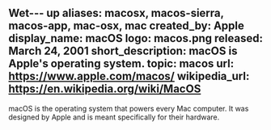 Wet--- up
aliases: macosx, macos-sierra, macos-app, mac-osx, mac
created_by: Apple
display_name: macOS
logo: macos.png
released: March 24, 2001
short_description: macOS is Apple's operating system.
topic: macos
url: https://www.apple.com/macos/
wikipedia_url: https://en.wikipedia.org/wiki/MacOS
---
macOS is the operating system that powers every Mac computer. It was designed by Apple and is meant specifically for their hardware.

